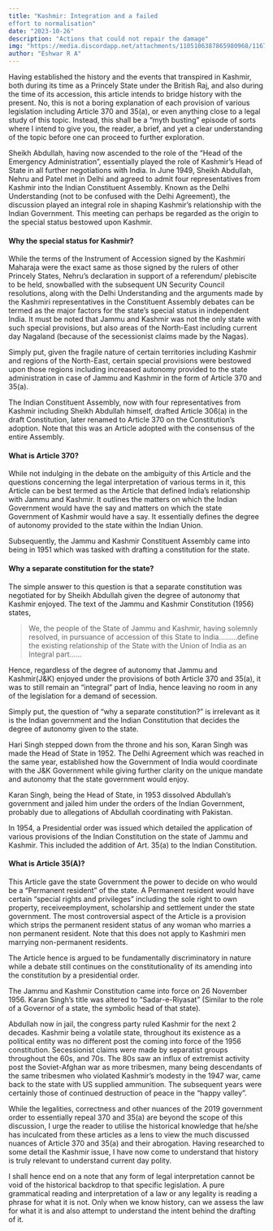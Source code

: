 ```yaml
---
title: "Kashmir: Integration and a failed
effort to normalisation"
date: "2023-10-26"
description: "Actions that could not repair the damage"
img: "https://media.discordapp.net/attachments/1105106387865980968/1167138561909325954/1628531227_lal-chowk-clock-tower.png"
author: "Eshwar R A"
---
```


Having established the history and the events that transpired in Kashmir, both during its time as a Princely State under the British Raj, and also during the time of its accession, this article intends to bridge history with the present. No, this is not a boring explanation of each provision of various legislation including Article 370 and 35(a), or even anything close to a legal study of this topic. Instead, this shall be a “myth busting” episode of sorts where I intend to give you, the reader, a brief, and yet a clear understanding of the topic before one can proceed to further exploration.

Sheikh Abdullah, having now ascended to the role of the “Head of the Emergency Administration”, essentially played the role of Kashmir’s Head of State in all further negotiations with India. In June 1949, Sheikh Abdullah, Nehru and Patel met in Delhi and agreed to admit four representatives from Kashmir into the Indian Constituent Assembly. Known as the Delhi Understanding (not to be confused with the Delhi Agreement), the discussion played an integral role in shaping Kashmir’s relationship with the Indian Government. This meeting can perhaps be regarded as the origin to the special status bestowed upon Kashmir.

#### Why the special status for Kashmir?

While the terms of the Instrument of Accession signed by the Kashmiri Maharaja were the exact same as those signed by the rulers of other Princely States, Nehru’s declaration in support of a referendum/ plebiscite to be held, snowballed with the subsequent UN Security Council resolutions, along with the Delhi Understanding and the arguments made by the Kashmiri representatives in the Constituent Assembly debates can be termed as the major factors for the state’s special status in independent India. It must be noted that Jammu and Kashmir was not the only state with such special provisions, but also areas of the North-East including current day Nagaland (because of the secessionist claims made by the Nagas).

Simply put, given the fragile nature of certain territories including Kashmir and regions of the North-East, certain special provisions were bestowed upon those regions including increased autonomy provided to the state administration in case of Jammu and Kashmir in the form of Article 370 and 35(a).

The Indian Constituent Assembly, now with four representatives from Kashmir including Sheikh Abdullah himself, drafted Article 306(a) in the draft Constitution, later renamed to Article 370 on the Constitution’s adoption. Note that this was an Article adopted with the consensus of the entire Assembly.

#### What is Article 370?

While not indulging in the debate on the ambiguity of this Article and the questions concerning the legal interpretation of various terms in it, this Article can be best termed as the Article that defined India’s relationship with Jammu and Kashmir. It outlines the matters on which the Indian Government would have the say and matters on which the state Government of Kashmir would have a say. It essentially defines the degree of autonomy provided to the state within the Indian Union.

Subsequently, the Jammu and Kashmir Constituent Assembly came into being in 1951 which was tasked with drafting a constitution for the state.

#### Why a separate constitution for the state?

The simple answer to this question is that a separate constitution was negotiated for by Sheikh Abdullah given the degree of autonomy that Kashmir enjoyed. The text of the Jammu and Kashmir Constitution (1956) states,

> We, the people of the State of Jammu and Kashmir, having solemnly resolved, in pursuance of accession of this State to India………define the existing relationship of the State with the Union of India as an Integral part……

Hence, regardless of the degree of autonomy that Jammu and Kashmir(J&K) enjoyed under the provisions of both Article 370 and 35(a), it was to still remain an “integral” part of India, hence leaving no room in any of the legislation for a demand of secession.

Simply put, the question of “why a separate constitution?” is irrelevant as it is the Indian government and the Indian Constitution that decides the degree of autonomy given to the state.

Hari Singh stepped down from the throne and his son, Karan Singh was made the Head of State in 1952. The Delhi Agreement which was reached in the same year, established how the Government of India would coordinate with the J&K Government while giving further clarity on the unique mandate and autonomy that the state government would enjoy.

Karan Singh, being the Head of State, in 1953 dissolved Abdullah’s government and jailed him under the orders of the Indian Government, probably due to allegations of Abdullah coordinating with Pakistan.

In 1954, a Presidential order was issued which detailed the application of various provisions of the Indian Constitution on the state of Jammu and Kashmir. This included the addition of Art. 35(a) to the Indian Constitution.

#### What is Article 35(A)?
This Article gave the state Government the power to decide on who would be a “Permanent resident” of the state. A Permanent resident would have certain “special rights and privileges” including the sole right to own property, receiveemployment, scholarship and settlement under the state government. The most controversial aspect of the Article is a provision which strips the permanent resident status of any woman who marries a non permanent resident. Note that this does not apply to Kashmiri men marrying non-permanent residents.

The Article hence is argued to be fundamentally discriminatory in nature while a debate still continues on the constitutionality of its amending into the constitution by a presidential order.

The Jammu and Kashmir Constitution came into force on 26 November 1956. Karan Singh’s title was altered to “Sadar-e-Riyasat” (Similar to the role of a Governor of a state, the symbolic head of that state). 

Abdullah now in jail, the congress party ruled Kashmir for the next 2 decades. Kashmir being a volatile state, throughout its existence as a political entity was no different post the coming into force of the 1956 constitution. Secessionist claims were made by separatist groups throughout the 60s, and 70s. The 80s saw an influx of extremist activity post the Soviet-Afghan war as more tribesmen, many being descendants of the same tribesmen who violated Kashmir’s modesty in the 1947 war, came back to the state with US supplied ammunition. The subsequent years were certainly those of continued destruction of peace in the “happy valley”.

While the legalities, correctness and other nuances of the 2019 government order to essentially repeal 370 and 35(a) are beyond the scope of this discussion, I urge the reader to utilise the historical knowledge that he/she has inculcated from these articles as a lens to view the much discussed nuances of Article 370 and 35(a) and their abrogation. Having researched to some detail the Kashmir issue, I have now come to understand that history is truly relevant to understand current day polity.

I shall hence end on a note that any form of legal interpretation cannot be void of the historical backdrop to that specific legislation. A pure grammatical reading and interpretation of a law or any legality is reading a phrase for what it is not. Only when we know history, can we assess the law for what it is and also attempt to understand the intent behind the drafting of it.
